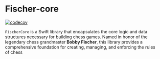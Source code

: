 # Fischer-core

[![codecov](https://codecov.io/gh/NSStudent/fischer-core/branch/develop/graph/badge.svg?token=XHQP3Y1EHD)](https://codecov.io/gh/NSStudent/fischer-core)

`FischerCore` is a Swift library that encapsulates the core logic and data structures necessary for building chess games.
Named in honor of the legendary chess grandmaster **Bobby Fischer**, this library provides a comprehensive foundation for creating, managing, and enforcing the rules of chess
